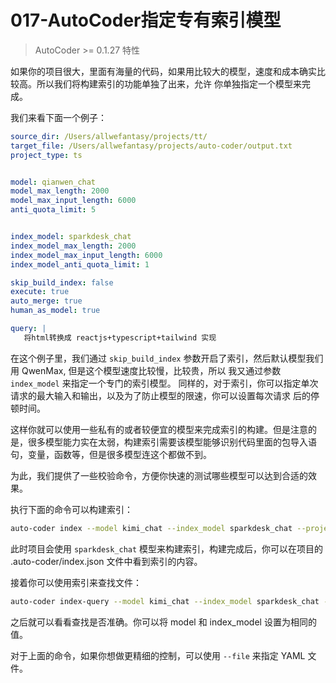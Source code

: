 # 017-AutoCoder指定专有索引模型

> AutoCoder >= 0.1.27 特性

如果你的项目很大，里面有海量的代码，如果用比较大的模型，速度和成本确实比较高。所以我们将构建索引的功能单独了出来，允许
你单独指定一个模型来完成。

我们来看下面一个例子：

```yml
source_dir: /Users/allwefantasy/projects/tt/
target_file: /Users/allwefantasy/projects/auto-coder/output.txt 
project_type: ts


model: qianwen_chat
model_max_length: 2000
model_max_input_length: 6000
anti_quota_limit: 5


index_model: sparkdesk_chat
index_model_max_length: 2000
index_model_max_input_length: 6000
index_model_anti_quota_limit: 1

skip_build_index: false
execute: true
auto_merge: true
human_as_model: true

query: |   
   将html转换成 reactjs+typescript+tailwind 实现    
```

在这个例子里，我们通过 `skip_build_index` 参数开启了索引，然后默认模型我们用 QwenMax, 但是这个模型速度比较慢，比较贵，所以 我又通过参数 `index_model` 来指定一个专门的索引模型。 同样的，对于索引，你可以指定单次请求的最大输入和输出，以及为了防止模型的限速，你可以设置每次请求 后的停顿时间。

这样你就可以使用一些私有的或者较便宜的模型来完成索引的构建。但是注意的是，很多模型能力实在太弱，构建索引需要该模型能够识别代码里面的包导入语句，变量，函数等，但是很多模型连这个都做不到。

为此，我们提供了一些校验命令，方便你快速的测试哪些模型可以达到合适的效果。

执行下面的命令可以构建索引：

```bash
auto-coder index --model kimi_chat --index_model sparkdesk_chat --project_type py --source_dir YOUR_PROJECT
```

此时项目会使用 `sparkdesk_chat` 模型来构建索引，构建完成后，你可以在项目的 .auto-coder/index.json 文件中看到索引的内容。

接着你可以使用索引来查找文件：

```bash
auto-coder index-query --model kimi_chat --index_model sparkdesk_chat --source_dir YOUR_PROJECT --query "添加一个新命令"
```

之后就可以看看查找是否准确。你可以将 model 和 index_model 设置为相同的值。

对于上面的命令，如果你想做更精细的控制，可以使用 `--file` 来指定 YAML 文件。
